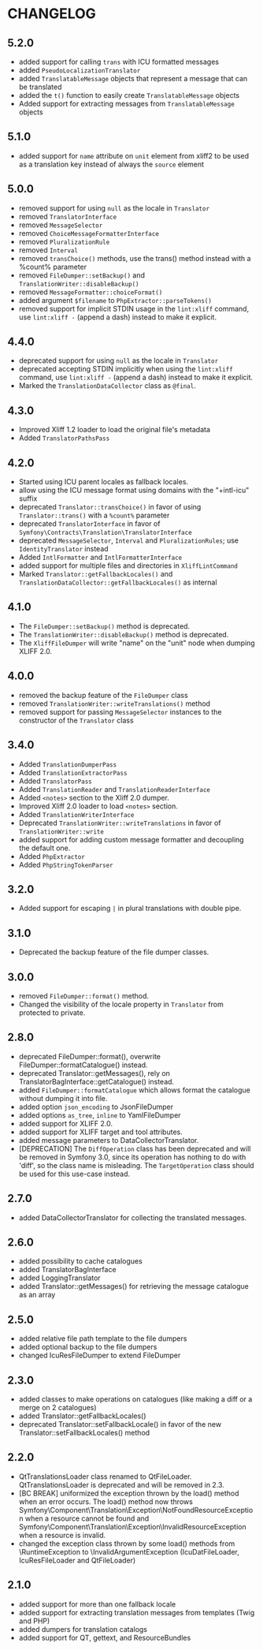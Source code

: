 CHANGELOG
=========

5.2.0
-----

* added support for calling `trans` with ICU formatted messages
* added `PseudoLocalizationTranslator`
* added `TranslatableMessage` objects that represent a message that can be translated
* added the `t()` function to easily create `TranslatableMessage` objects
* Added support for extracting messages from `TranslatableMessage` objects

5.1.0
-----

* added support for `name` attribute on `unit` element from xliff2 to be used as a translation key instead of always
  the `source` element

5.0.0
-----

* removed support for using `null` as the locale in `Translator`
* removed `TranslatorInterface`
* removed `MessageSelector`
* removed `ChoiceMessageFormatterInterface`
* removed `PluralizationRule`
* removed `Interval`
* removed `transChoice()` methods, use the trans() method instead with a %count% parameter
* removed `FileDumper::setBackup()` and `TranslationWriter::disableBackup()`
* removed `MessageFormatter::choiceFormat()`
* added argument `$filename` to `PhpExtractor::parseTokens()`
* removed support for implicit STDIN usage in the `lint:xliff` command, use `lint:xliff -` (append a dash) instead to
  make it explicit.

4.4.0
-----

* deprecated support for using `null` as the locale in `Translator`
* deprecated accepting STDIN implicitly when using the `lint:xliff` command, use `lint:xliff -` (append a dash) instead
  to make it explicit.
* Marked the `TranslationDataCollector` class as `@final`.

4.3.0
-----

* Improved Xliff 1.2 loader to load the original file's metadata
* Added `TranslatorPathsPass`

4.2.0
-----

* Started using ICU parent locales as fallback locales.
* allow using the ICU message format using domains with the "+intl-icu" suffix
* deprecated `Translator::transChoice()` in favor of using `Translator::trans()` with a `%count%` parameter
* deprecated `TranslatorInterface` in favor of `Symfony\Contracts\Translation\TranslatorInterface`
* deprecated `MessageSelector`, `Interval` and `PluralizationRules`; use `IdentityTranslator` instead
* Added `IntlFormatter` and `IntlFormatterInterface`
* added support for multiple files and directories in `XliffLintCommand`
* Marked `Translator::getFallbackLocales()` and `TranslationDataCollector::getFallbackLocales()` as internal

4.1.0
-----

* The `FileDumper::setBackup()` method is deprecated.
* The `TranslationWriter::disableBackup()` method is deprecated.
* The `XliffFileDumper` will write "name" on the "unit" node when dumping XLIFF 2.0.

4.0.0
-----

* removed the backup feature of the `FileDumper` class
* removed `TranslationWriter::writeTranslations()` method
* removed support for passing `MessageSelector` instances to the constructor of the `Translator` class

3.4.0
-----

* Added `TranslationDumperPass`
* Added `TranslationExtractorPass`
* Added `TranslatorPass`
* Added `TranslationReader` and `TranslationReaderInterface`
* Added `<notes>` section to the Xliff 2.0 dumper.
* Improved Xliff 2.0 loader to load `<notes>` section.
* Added `TranslationWriterInterface`
* Deprecated `TranslationWriter::writeTranslations` in favor of `TranslationWriter::write`
* added support for adding custom message formatter and decoupling the default one.
* Added `PhpExtractor`
* Added `PhpStringTokenParser`

3.2.0
-----

* Added support for escaping `|` in plural translations with double pipe.

3.1.0
-----

* Deprecated the backup feature of the file dumper classes.

3.0.0
-----

* removed `FileDumper::format()` method.
* Changed the visibility of the locale property in `Translator` from protected to private.

2.8.0
-----

* deprecated FileDumper::format(), overwrite FileDumper::formatCatalogue() instead.
* deprecated Translator::getMessages(), rely on TranslatorBagInterface::getCatalogue() instead.
* added `FileDumper::formatCatalogue` which allows format the catalogue without dumping it into file.
* added option `json_encoding` to JsonFileDumper
* added options `as_tree`, `inline` to YamlFileDumper
* added support for XLIFF 2.0.
* added support for XLIFF target and tool attributes.
* added message parameters to DataCollectorTranslator.
* [DEPRECATION] The `DiffOperation` class has been deprecated and will be removed in Symfony 3.0, since its operation
  has nothing to do with 'diff', so the class name is misleading. The `TargetOperation` class should be used for this
  use-case instead.

2.7.0
-----

* added DataCollectorTranslator for collecting the translated messages.

2.6.0
-----

* added possibility to cache catalogues
* added TranslatorBagInterface
* added LoggingTranslator
* added Translator::getMessages() for retrieving the message catalogue as an array

2.5.0
-----

* added relative file path template to the file dumpers
* added optional backup to the file dumpers
* changed IcuResFileDumper to extend FileDumper

2.3.0
-----

* added classes to make operations on catalogues (like making a diff or a merge on 2 catalogues)
* added Translator::getFallbackLocales()
* deprecated Translator::setFallbackLocale() in favor of the new Translator::setFallbackLocales() method

2.2.0
-----

* QtTranslationsLoader class renamed to QtFileLoader. QtTranslationsLoader is deprecated and will be removed in 2.3.
* [BC BREAK] uniformized the exception thrown by the load() method when an error occurs. The load() method now throws
  Symfony\Component\Translation\Exception\NotFoundResourceException when a resource cannot be found and
  Symfony\Component\Translation\Exception\InvalidResourceException when a resource is invalid.
* changed the exception class thrown by some load() methods from \RuntimeException to \InvalidArgumentException
  (IcuDatFileLoader, IcuResFileLoader and QtFileLoader)

2.1.0
-----

* added support for more than one fallback locale
* added support for extracting translation messages from templates (Twig and PHP)
* added dumpers for translation catalogs
* added support for QT, gettext, and ResourceBundles
